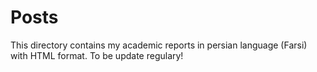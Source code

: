 # Posts
This directory contains my academic reports in persian language (Farsi) with HTML format.
To be update regulary!
